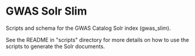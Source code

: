 # GWAS Solr Slim
Scripts and schema for the GWAS Catalog Solr index (gwas_slim).

See the README in "scripts" directory for more details on how to use the scripts to generate the Solr documents.

